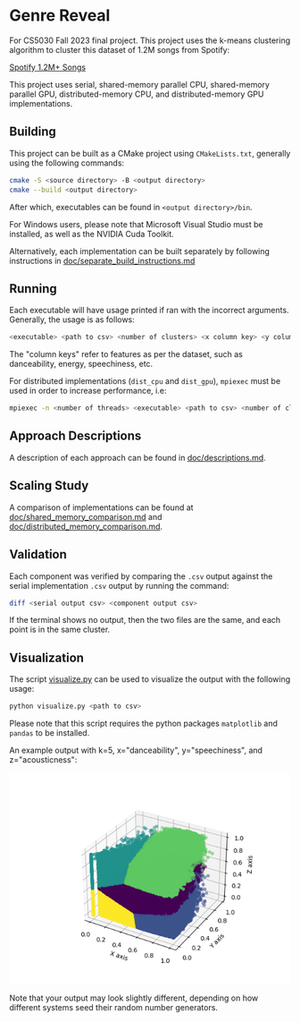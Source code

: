 # Genre Reveal
For CS5030 Fall 2023 final project. This project uses the k-means clustering algorithm to cluster this dataset of 1.2M songs from Spotify:

[Spotify 1.2M+ Songs](https://www.kaggle.com/datasets/rodolfofigueroa/spotify-12m-songs)

This project uses serial, shared-memory parallel CPU, shared-memory parallel GPU, distributed-memory CPU, and distributed-memory GPU implementations.

## Building
This project can be built as a CMake project using `CMakeLists.txt`, generally using the following commands:
```bash
cmake -S <source directory> -B <output directory>
cmake --build <output directory>
```
After which, executables can be found in `<output directory>/bin`.

For Windows users, please note that Microsoft Visual Studio must be installed, as well as the NVIDIA Cuda Toolkit.

Alternatively, each implementation can be built separately by following instructions in [doc/separate_build_instructions.md](doc/separate_build_instructions.md)

## Running
Each executable will have usage printed if ran with the incorrect arguments. Generally, the usage is as follows:
```bash
<executable> <path to csv> <number of clusters> <x column key> <y column key> <z column key>
```
The "column keys" refer to features as per the dataset, such as danceability, energy, speechiness, etc.

For distributed implementations (`dist_cpu` and `dist_gpu`), `mpiexec` must be used in order to increase performance, i.e:
```bash
mpiexec -n <number of threads> <executable> <path to csv> <number of clussters> <x column key> <y column key> <z column key>
```

## Approach Descriptions
A description of each approach can be found in [doc/descriptions.md](doc/descriptions.md).

## Scaling Study
A comparison of implementations can be found at [doc/shared_memory_comparison.md](doc/shared_memory_comparison.md) and [doc/distributed_memory_comparison.md](doc/distributed_memory_comparison.md).

## Validation
Each component was verified by comparing the `.csv` output against the serial implementation `.csv` output by running the command:
```bash
diff <serial output csv> <component output csv>
```
If the terminal shows no output, then the two files are the same, and each point is in the same cluster.

## Visualization
The script [visualize.py](visualize.py) can be used to visualize the output with the following usage:
```bash
python visualize.py <path to csv>
```
Please note that this script requires the python packages `matplotlib` and `pandas` to be installed.

An example output with k=5, x="danceability", y="speechiness", and z="acousticness":
<p align="center">
    <img src="doc/example_visualization.png">
</p>

Note that your output may look slightly different, depending on how different systems seed their random number generators.

